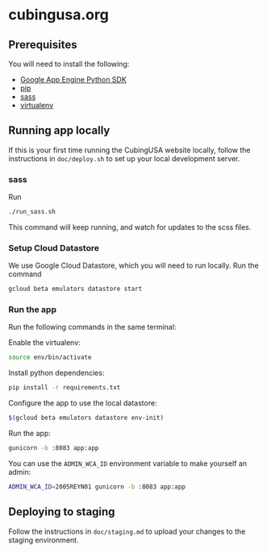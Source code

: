 # cubingusa.org

## Prerequisites

You will need to install the following:
* [Google App Engine Python SDK](https://cloud.google.com/appengine/docs/flexible/python/download)
* [pip](https://pip.pypa.io/en/stable/)
* [sass](https://sass-lang.com/install)
* [virtualenv](https://virtualenv.pypa.io/en/latest/installation.html)

## Running app locally

If this is your first time running the CubingUSA website locally, follow the instructions in `doc/deploy.sh` to set up your local development server.

### sass

Run
```sh
./run_sass.sh
```
This command will keep running, and watch for updates to the scss files.

### Setup Cloud Datastore

We use Google Cloud Datastore, which you will need to run locally.  Run the command
```sh
gcloud beta emulators datastore start
```

### Run the app

Run the following commands in the same terminal:

Enable the virtualenv:
```sh
source env/bin/activate
```
Install python dependencies:
```sh
pip install -r requirements.txt
```
Configure the app to use the local datastore:
```sh
$(gcloud beta emulators datastore env-init)
```
Run the app:
```sh
gunicorn -b :8083 app:app
```

You can use the `ADMIN_WCA_ID` environment variable to make yourself an admin:
```sh
ADMIN_WCA_ID=2005REYN01 gunicorn -b :8083 app:app
```

## Deploying to staging

Follow the instructions in `doc/staging.md` to upload your changes to the staging environment.
